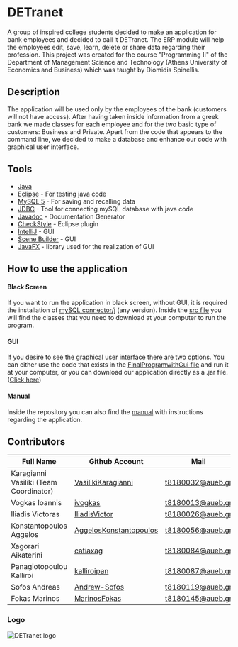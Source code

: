 # DETranet
A group of inspired college students decided to make an application for bank employees and decided to call it DETranet. The ERP module will help the employees edit, save, learn, delete or share data regarding their profession. This project was created for the course "Programming II" of the Department of Management Science and Technology (Athens University of Economics and Business) which was taught by Diomidis Spinellis.

## Description 
The application will be used only by the employees of the bank (customers will not have access).
After having taken inside information from a greek bank we made classes for each employee and for the two basic type of customers: Business and Private.
Apart from the code that appears to the command line, we decided to make a database and enhance our code with graphical user interface.

## Tools
* [Java](https://www.java.com/en/) 
* [Eclipse](https://www.eclipse.org) - For testing java code
* [MySQL 5](https://www.mysql.com/) - For saving and recalling data
* [JDBC](https://dev.mysql.com/downloads/connector/j/) - Tool for connecting mySQL database with java code
* [Javadoc](https://docs.oracle.com/javase/8/docs/technotes/tools/windows/javadoc.html) - Documentation Generator
* [CheckStyle](https://checkstyle.org/eclipse-cs/#!/) - Eclipse plugin 
* [IntelliJ](https://www.jetbrains.com/idea/) - GUI 
* [Scene Builder](https://gluonhq.com/products/scene-builder/) - GUI
* [JavaFX](https://openjfx.io) - library used for the realization of GUI


## How to use the application 

#### Black Screen
If you want to run the application in black screen, without GUI, it is required the installation of [mySQL connector/j](https://dev.mysql.com/downloads/connector/j/) (any version). Inside the [src file](https://github.com/VasilikiKaragianni/DETranet/tree/master/src) you will find the classes that you need to download at your computer to run the program.

#### GUI
If you desire to see the graphical user interface there are two options.
You can either use the code that exists in the [FinalProgramwithGui file](https://github.com/VasilikiKaragianni/DETranet/tree/master/FinalProgramwithGui) and run it at your computer, or you can download our application directly as a .jar file. ([Click here](https://github.com/VasilikiKaragianni/DETranet/blob/master/DETranet.jar/DETranet.jar))

#### Manual 
Inside the repository you can also find the [manual](https://github.com/VasilikiKaragianni/DETranet/blob/master/DETranetΜanual%20.pdf) with instructions regarding the application.

## Contributors
| Full Name | Github Account | Mail |
| --- | --- | --- |
| Karagianni Vasiliki (Team Coordinator) | [VasilikiKaragianni](https://github.com/VasilikiKaragianni) | t8180032@aueb.gr |
| Vogkas Ioannis | [ivogkas](https://github.com/ivogkas) | t8180013@aueb.gr |
| Iliadis Victoras | [IliadisVictor](https://github.com/IliadisVictor) | t8180026@aueb.gr |
| Konstantopoulos Aggelos | [AggelosKonstantopoulos](https://github.com/AggelosKonstantopoulos) | t8180056@aueb.gr |
| Xagorari Aikaterini | [catiaxag](https://github.com/catiaxag) | t8180084@aueb.gr |
| Panagiotopoulou Kalliroi | [kalliroipan](https://github.com/kalliroipan) | t8180087@aueb.gr |
| Sofos Andreas | [Andrew-Sofos](https://github.com/Andrew-Sofos) | t8180119@aueb.gr |
| Fokas Marinos | [MarinosFokas](https://github.com/MarinosFokas) | t8180145@aueb.gr ||

### Logo
![DETranet logo](https://github.com/VasilikiKaragianni/DETranet/blob/master/DETranet-logo.png)

